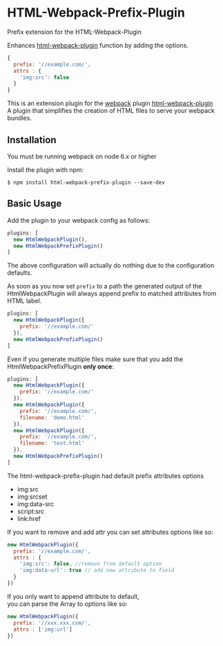 HTML-Webpack-Prefix-Plugin
==========================
Prefix extension for the HTML-Webpack-Plugin

Enhances [html-webpack-plugin](https://github.com/ampedandwired/html-webpack-plugin) function by adding the options.
```javascript
{
  prefix: '//example.com/', 
  attrs : { 
    'img:src': false 
  } 
}
```


This is an extension plugin for the [webpack](http://webpack.github.io) plugin [html-webpack-plugin](https://github.com/ampedandwired/html-webpack-plugin)  
A plugin that simplifies the creation of HTML files to serve your webpack bundles.

Installation
------------
You must be running webpack on node 6.x or higher

Install the plugin with npm:
```shell
$ npm install html-webpack-prefix-plugin --save-dev
```

Basic Usage
-----------
Add the plugin to your webpack config as follows:

```javascript
plugins: [
  new HtmlWebpackPlugin(),
  new HtmlWebpackPrefixPlugin()
]  
```
The above configuration will actually do nothing due to the configuration defaults.  


As soon as you now set `prefix` to a path the generated output of the HtmlWebpackPlugin will always append prefix to matched attributes from HTML label. 
```javascript
plugins: [
  new HtmlWebpackPlugin({
    prefix: '//example.com/'
  }),
  new HtmlWebpackPrefixPlugin()
]  
```

Even if you generate multiple files make sure that you add the HtmlWebpackPrefixPlugin **only once**:
```javascript
plugins: [
  new HtmlWebpackPlugin({
    prefix: '//example.com/'
  }),
  new HtmlWebpackPlugin({
    prefix: '//example.com/',
    filename: 'demo.html'
  }),
  new HtmlWebpackPlugin({
    prefix: '//example.com/',
    filename: 'test.html'
  }),
  new HtmlWebpackPrefixPlugin()
]  
```

The html-webpack-prefix-plugin had default prefix attributes options   
  - img:src
  - img:srcset
  - img:data-src
  - script:src
  - link:href     

If you want to remove and add attr you can set attributes options like so:

```javascript
new HtmlWebpackPlugin({
  prefix: '//example.com/',
  attrs : {
    'img:src': false, //remove from default option
    'img:data-url': true // add new attribute to field
  }
})
```

If you only want to append attribute to default,  
you can parse the Array to options like so:

```javascript
new HtmlWebpackPlugin({
  prefix: '//xxx.xxx.com/',
  attrs : ['img:url']
})
```

